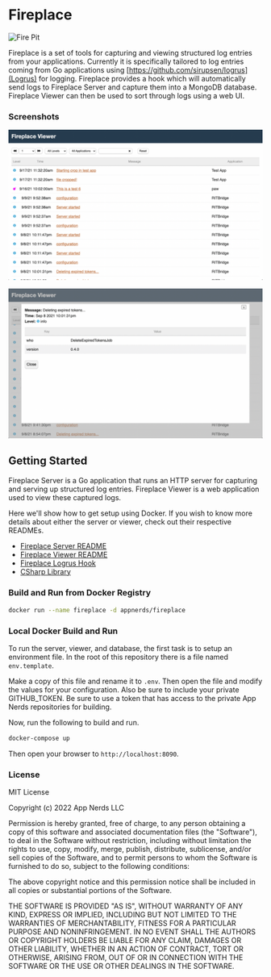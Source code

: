# Fireplace

![Fire Pit](assets/fire-pit.jpg)

Fireplace is a set of tools for capturing and viewing structured log entries
from your applications. Currently it is specifically tailored to log entries
coming from Go applications using [https://github.com/sirupsen/logrus](Logrus)
for logging. Fireplace provides a hook which will automatically send logs
to Fireplace Server and capture them into a MongoDB database. Fireplace
Viewer can then be used to sort through logs using a web UI.

### Screenshots

![Viewing logs screenshot](assets/screenshot-1.png)

![View log details](assets/screenshot-2.png)

## Getting Started
Fireplace Server is a Go application that runs an HTTP server for capturing
and serving up structured log entries. Fireplace Viewer is a web application
used to view these captured logs.

Here we'll show how to get setup using Docker. If you wish to know more details 
about either the server or viewer, check out their respective READMEs.

* [Fireplace Server README](./cmd/fireplace-server/README.md)
* [Fireplace Viewer README](./cmd/fireplace-viewer/README.md)
* [Fireplace Logrus Hook](./cmd/fireplace-hook/README.md)
* [CSharp Library](./cmd/sharpfireplace/README.md)

### Build and Run from Docker Registry

```bash
docker run --name fireplace -d appnerds/fireplace
```

### Local Docker Build and Run

To run the server, viewer, and database, the first task is to setup an 
environment file. In the root of this repository there is a file named
`env.template`. 

Make a copy of this file and rename it to `.env`. Then open the file
and modify the values for your configuration. Also be sure to include
your private GITHUB_TOKEN. Be sure to use a token that has access to 
the private App Nerds repositories for building.

Now, run the following to build and run.

```bash
docker-compose up
```

Then open your browser to `http://localhost:8090`.

### License

MIT License

Copyright (c) 2022 App Nerds LLC

Permission is hereby granted, free of charge, to any person obtaining a copy
of this software and associated documentation files (the "Software"), to deal
in the Software without restriction, including without limitation the rights
to use, copy, modify, merge, publish, distribute, sublicense, and/or sell
copies of the Software, and to permit persons to whom the Software is
furnished to do so, subject to the following conditions:

The above copyright notice and this permission notice shall be included in all
copies or substantial portions of the Software.

THE SOFTWARE IS PROVIDED "AS IS", WITHOUT WARRANTY OF ANY KIND, EXPRESS OR
IMPLIED, INCLUDING BUT NOT LIMITED TO THE WARRANTIES OF MERCHANTABILITY,
FITNESS FOR A PARTICULAR PURPOSE AND NONINFRINGEMENT. IN NO EVENT SHALL THE
AUTHORS OR COPYRIGHT HOLDERS BE LIABLE FOR ANY CLAIM, DAMAGES OR OTHER
LIABILITY, WHETHER IN AN ACTION OF CONTRACT, TORT OR OTHERWISE, ARISING FROM,
OUT OF OR IN CONNECTION WITH THE SOFTWARE OR THE USE OR OTHER DEALINGS IN THE
SOFTWARE.

